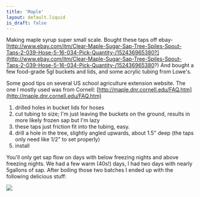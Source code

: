 ```yaml
---
title: 'Maple'
layout: default.liquid
is_draft: false
---
```


Making maple syrup super small scale. Bought these taps off ebay-
[http://www.ebay.com/itm/Clear-Maple-Sugar-Sap-Tree-Spiles-Spout-Taps-2-039-Hose-5-16-034-Pick-Quantity-/152436965380?](http://www.ebay.com/itm/Clear-Maple-Sugar-Sap-Tree-Spiles-Spout-Taps-2-039-Hose-5-16-034-Pick-Quantity-/152436965380?)
And bought a few food-grade 5gl buckets and lids, and some acrylic tubing from Lowe's.

Some good tips on several US school agriculture extension website. The one I mostly used was from Cornell:
[http://maple.dnr.cornell.edu/FAQ.htm](http://maple.dnr.cornell.edu/FAQ.htm)


1.  drilled holes in bucket lids for hoses
2.  cut tubing to size; I'm just leaving the buckets on the ground, results in more likely frozen sap but I'm lazy
3.  these taps just friction fit into the tubing, easy.
4.  drill a hole in the tree, slightly angled upwards, about 1.5" deep (the taps only need like 1/2" to set properly)
5.  install

You'll only get sap flow on days with below freezing nights and above freezing nights. We had a few warm (40s!) days, I had two days with nearly 5gallons of sap. After boiling those two batches I ended up with the following delicious stuff:

[![](https://2.bp.blogspot.com/-V6vQZGOvSt8/WKRfOgepkSI/AAAAAAAAFVg/ip9cvhr9dbs8mjMJUdjtA-bjCf9KJkGRwCLcB/s320/IMG_20170215_085923_01.jpg)](https://2.bp.blogspot.com/-V6vQZGOvSt8/WKRfOgepkSI/AAAAAAAAFVg/ip9cvhr9dbs8mjMJUdjtA-bjCf9KJkGRwCLcB/s1600/IMG_20170215_085923_01.jpg)